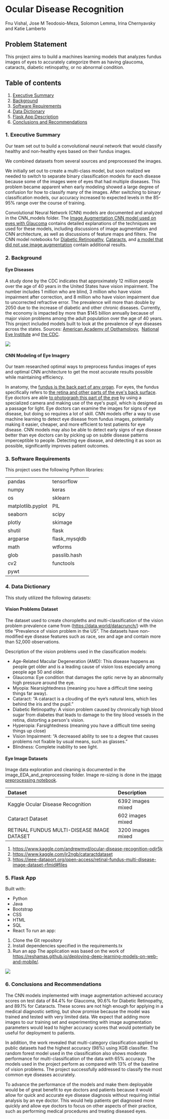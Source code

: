 # Ocular Disease Recognition

Fnu Vishal, Jose M Teodosio-Meza, Solomon Lemma, Irina Chernyavsky and Katie Lamberto

## Problem Statement

This project aims to build a machines learning models that analyzes fundus images of eyes to accurately categorize them as having glaucoma, cataracts, diabetic retinopathy, or no abnormal condition.  

## Table of contents
1. [Executive Summary](#exec)
2. [Background](#back)
3. [Software Requirements](#software)
4. [Data Dictionary](#data)
5. [Flask App Description](#flask)
6. [Conclusions and Recommendations](#concl)


### 1. <a name="exec"></a>Executive Summary

Our team set out to build a convolutional neural network that would classify healthy and non-healthy eyes based on their fundus images.

We combined datasets from several sources and preprocessed the images.

We initially set out to create a multi-class model, but soon realized we needed to switch to separate binary classification models for each disease because some of the images were of eyes that had multiple diseases. This problem became apparent when early modeling showed a large degree of confusion for how to classify many of the images. After switching to binary classification models, our accuracy increased to expected levels in the 85-95% range over the course of training.

Convolutional Neural Network (CNN) models are documented and analyzed in the CNN_models folder. The [Image Augmentation CNN model used on eyes with Glaucoma](./CNN_models/CNN_image_aug_glauc.ipynb) contains detailed explanations of the techniques we used for these models, including discussions of image augmentation and CNN architecture, as well as discussions of feature maps and filters. The CNN model notebooks for [Diabetic Retinopathy](./CNN_models/CNN_image_aug_dr.ipynb), [Cataracts](./CNN_models/CNN_image_aug_cataracts.ipynb), and [a model that did not use image augmentation](./CNN_models/CNN_glaucoma_no_image_aug.ipynb) contain additional results.

### 2. <a name="back"></a>Background

#### Eye Diseases

A study done by the CDC indicates that approximately 12 million people over the age of 40 years in the United States have vision impairment. The number includes 1 million who are blind, 3 million who have vision impairment after correction, and 8 million who have vision impairment due to uncorrected refractive error. The prevalence will more than double by 2050 due to the increase of diabetic and other chronic diseases. Currently, the economy is impacted by more than $145 billion annually because of major vision problems among the adult population over the age of 40 years. This project included models built to look at the prevalence of eye diseases across the states. Sources: [American Academy of Opthamology](http://www.aao.org/),  [National Eye Institute](http://www.nei.nih.gov/) and [the CDC](https://www.cdc.gov).

![](https://drive.google.com/uc?export=view&id=1WGBU_MEPrqdHtSMtzDHn4q6fbfikgt4z)

#### CNN Modeling of Eye Imagery
Our team researched optimal ways to preprocess fundus images of eyes and optimal CNN architecture to get the most accurate results possible while maintaining efficiency.

In anatomy, the [fundus is the back part of any organ]('https://medical-dictionary.thefreedictionary.com/fundus'). For eyes, the fundus specifically refers to [the retina and other parts of the eye's back surface]('https://www.aao.org/eye-health/anatomy/fundus'). Eye doctors are able [to photograph this part of the eye](https://www.opsweb.org/page/fundusphotography) by using a specialized camera and making use of the eye's pupil, which is designed as a passage for light. Eye doctors can examine the images for signs of eye disease, but doing so requires a lot of skill. CNN models offer a way to use machine learning to detect eye disease from fundus images, potentially making it easier, cheaper, and more efficient to test patients for eye disease. CNN models may also be able to detect early signs of eye disease better than eye doctors can by picking up on subtle disease patterns imperceptible to people. Detecting eye disease, and detecting it as soon as possible, significantly improves patient outcomes.



### 3. <a name="software"></a>Software Requirements

This project uses the following Python libraries:

|||
|:--|:--|
| pandas|tensorflow|
| numpy|keras|
| os|sklearn|
| matplotlib.pyplot|PIL|
| seaborn|scipy|
| plotly|skimage|
| shutil|flask|
| argparse|flask_mysqldb|
| math|wtforms|
| glob|passlib.hash|
| cv2|functools|
| pywt||



### 4. <a name="data"></a>Data Dictionary

This study utilized the following datasets:


#### Vision Problems Dataset

The dataset used to create choropleths and multi-classification of the vision problem prevalence came from (https://data.world/datacrunch/) with the title “Prevalence of vision problem in the US”. The datasets have non-modified eye disease features such as race, sex and age and contain more than 52,000 observations.

Description of the vision problems used in the classification models:
- Age-Related Macular Degeneration (AMD):   This disease happens as people get older and is a leading cause of vision loss especially among people age 50 and older.
- Glaucoma: Eye condition that damages the optic nerve by an abnormally high pressure around the eye.
- Myopia: Nearsightedness (meaning you have a difficult time seeing things far away).
- Cataract: “A cataract is a clouding of the eye’s natural lens, which lies behind the iris and the pupil.”
- Diabetic Retinopathy: A vision problem caused by chronically high blood sugar from diabetes that leads to damage to the tiny blood vessels in the retina, distorting a person's vision.
- Hyperopia: Farsightedness (meaning you have a difficult time seeing things up close)
- Vision Impairment: “A decreased ability to see to a degree that causes problems not fixable by usual means, such as glasses.”
- Blindness: Complete inability to see light.

#### Eye Image Datasets

Image data exploration and cleaning is documented in the image_EDA_and_preprocessing folder. Image re-sizing is done in the [image preprocessing notebook](./image_EDA_and_preprocessing/image_preprocessing.ipynb).

|Dataset|Description|
|:---|:---|
|Kaggle Ocular Disease Recognition|6392 images mixed|
|Cataract Dataset|602 images mixed|
|RETINAL FUNDUS MULTI-DISEASE IMAGE DATASET|3200 images mixed|

1. https://www.kaggle.com/andrewmvd/ocular-disease-recognition-odir5k
2. https://www.kaggle.com/jr2ngb/cataractdataset
3. https://ieee-dataport.org/open-access/retinal-fundus-multi-disease-image-dataset-rfmid#files



### 5. <a name="flask"></a>Flask App
Built with:
- Python
- Java
- Bootstrap
- CSS
- HTML
- SQL
- React
To run an app:
1. Clone the Git repository
2. Install dependencies specified in the requirements.tx
3. Run an app
The application was based on the work of https://reshamas.github.io/deploying-deep-learning-models-on-web-and-mobile/.

![](https://drive.google.com/uc?export=view&id=1WGBU_MEPrqdHtSMtzDHn4q6fbfikgt4z)


### 6. <a name="concl"></a>Conclusions and Recommendations

The CNN models implemented with image augmentation achieved accuracy scores on test data of 84.4% for Glaucoma, 90.6% for Diabetic Retinopathy, and 89.1% for Cataracts. These scores are not high enough for applying in a medical diagnostic setting, but show promise because the model was trained and tested with very limited data. We expect that adding more images to our training set and experimenting with image augmentation parameters would lead to higher accuracy scores that would potentially be useful for deployment to patients.

In addition, the work revealed that multi-category classification applied to public datasets had the highest accuracy (98%) using XGB classifier. The random forest model used in the classification also shows moderate performance for multi-classification of the data with 65% accuracy. The models used in the project perform as compared with 13% of the baseline of vision problems. The project successfully addressed to classify the most common eye diseases accurately.

To advance the performance of the models and make them deployable would be of great benefit to eye doctors and patients because it would allow for quick and accurate eye disease diagnosis without requiring initial analysis by an eye doctor. This would help patients get diagnosed more quickly and allow eye doctors to focus on other aspects of their practice, such as performing medical procedures and treating diseased eyes.
